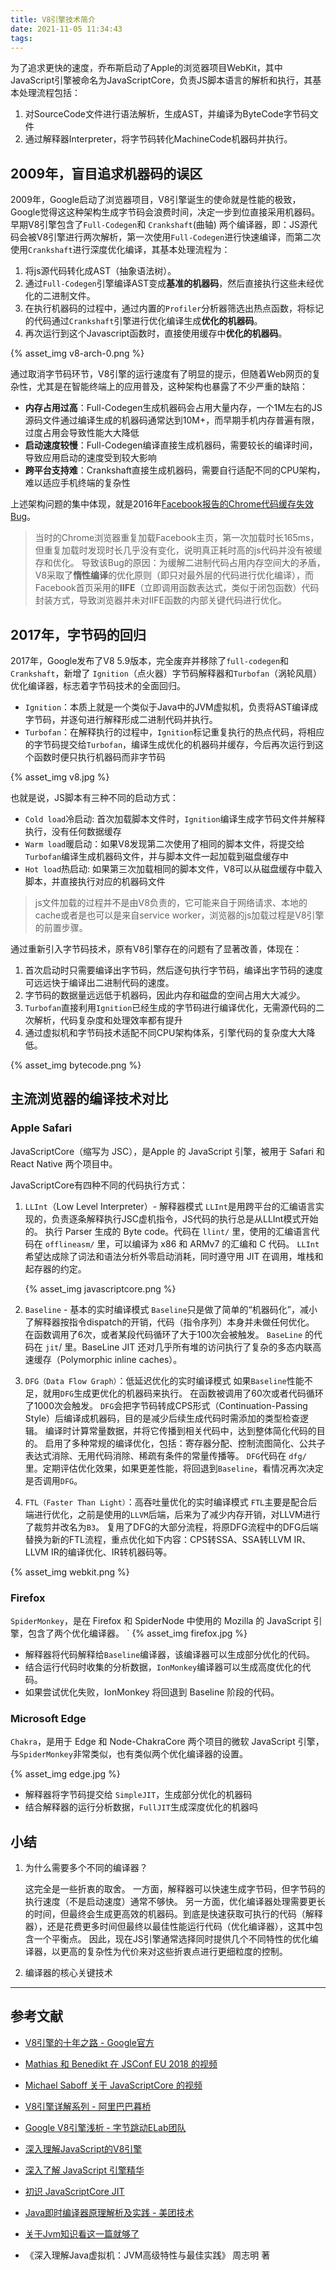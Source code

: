 ```yaml
---
title: V8引擎技术简介
date: 2021-11-05 11:34:43
tags:
---
```


为了追求更快的速度，乔布斯启动了Apple的浏览器项目WebKit，其中JavaScript引擎被命名为JavaScriptCore，负责JS脚本语言的解析和执行，其基本处理流程包括：

1. 对SourceCode文件进行语法解析，生成AST，并编译为ByteCode字节码文件
2. 通过解释器Interpreter，将字节码转化MachineCode机器码并执行。

## 2009年，盲目追求机器码的误区

2009年，Google启动了浏览器项目，V8引擎诞生的使命就是性能的极致，Google觉得这这种架构生成字节码会浪费时间，决定一步到位直接采用机器码。
早期V8引擎包含了`Full-Codegen`和 `Crankshaft`(曲轴) 两个编译器，即：JS源代码会被V8引擎进行两次解析，第一次使用`Full-Codegen`进行快速编译，而第二次使用`Crankshaft`进行深度优化编译，其基本处理流程为：

1. 将js源代码转化成AST（抽象语法树）。
2. 通过`Full-Codegen`引擎编译AST变成**基准的机器码**，然后直接执行这些未经优化的二进制文件。
3. 在执行机器码的过程中，通过内置的`Profiler`分析器筛选出热点函数，将标记的代码通过`Crankshaft`引擎进行优化编译生成**优化的机器码**。
4. 再次运行到这个Javascript函数时，直接使用缓存中**优化的机器码**。

{% asset_img v8-arch-0.png %}

通过取消字节码环节，V8引擎的运行速度有了明显的提示，但随着Web网页的复杂性，尤其是在智能终端上的应用普及，这种架构也暴露了不少严重的缺陷：

- **内存占用过高**：Full-Codegen生成机器码会占用大量内存，一个1M左右的JS源码文件通过编译生成的机器码通常达到10M+，而早期手机内存普遍有限，过度占用会导致性能大大降低
- **启动速度较慢**：Full-Codegen编译直接生成机器码，需要较长的编译时间，导致应用启动的速度受到较大影响
- **跨平台支持难**：Crankshaft直接生成机器码，需要自行适配不同的CPU架构，难以适应手机终端的复杂性

上述架构问题的集中体现，就是2016年[Facebook报告的Chrome代码缓存失效Bug](https://bugs.chromium.org/p/chromium/issues/detail?id=593477)。

> 当时的Chrome浏览器重复加载Facebook主页，第一次加载时长165ms，但重复加载时发现时长几乎没有变化，说明真正耗时高的js代码并没有被缓存和优化。
> 导致该Bug的原因：为缓解二进制代码占用内存空间大的矛盾，V8采取了**惰性编译**的优化原则（即只对最外层的代码进行优化编译），而Facebook首页采用的**IIFE**（立即调用函数表达式，类似于闭包函数）代码封装方式，导致浏览器并未对IIFE函数的内部关键代码进行优化。

## 2017年，字节码的回归

2017年，Google发布了V8 5.9版本，完全废弃并移除了`full-codegen`和 `Crankshaft`，新增了 `Ignition`（点火器）字节码解释器和`Turbofan`（涡轮风扇）优化编译器，标志着字节码技术的全面回归。

- `Ignition`：本质上就是一个类似于Java中的JVM虚拟机，负责将AST编译成字节码，并逐句进行解释形成二进制代码并执行。
- `Turbofan`：在解释执行的过程中，`Ignition`标记重复执行的热点代码，将相应的字节码提交给`Turbofan`，编译生成优化的机器码并缓存，今后再次运行到这个函数时便只执行机器码而非字节码

{% asset_img v8.jpg %}

也就是说，JS脚本有三种不同的启动方式：

- `Cold load`冷启动: 首次加载脚本文件时，`Ignition`编译生成字节码文件并解释执行，没有任何数据缓存
- `Warm load`暖启动：如果V8发现第二次使用了相同的脚本文件，将提交给`Turbofan`编译生成机器码文件，并与脚本文件一起加载到磁盘缓存中
- `Hot load`热启动: 如果第三次加载相同的脚本文件，V8可以从磁盘缓存中载入脚本，并直接执行对应的机器码文件

> js文件加载的过程并不是由V8负责的，它可能来自于网络请求、本地的cache或者是也可以是来自service worker，浏览器的js加载过程是V8引擎的前置步骤。

通过重新引入字节码技术，原有V8引擎存在的问题有了显著改善，体现在：

1. 首次启动时只需要编译出字节码，然后逐句执行字节码，编译出字节码的速度可远远快于编译出二进制代码的速度。
2. 字节码的数据量远远低于机器码，因此内存和磁盘的空间占用大大减少。
3. `Turbofan`直接利用`Ignition`已经生成的字节码进行编译优化，无需源代码的二次解析，代码复杂度和处理效率都有提升
4. 通过虚拟机和字节码技术适配不同CPU架构体系，引擎代码的复杂度大大降低。

{% asset_img bytecode.png %}

## 主流浏览器的编译技术对比

### Apple Safari

JavaScriptCore（缩写为 JSC），是Apple 的 JavaScript 引擎，被用于 Safari 和 React Native 两个项目中。

JavaScriptCore有四种不同的代码执行方式：

1. `LLInt`（Low Level Interpreter）- 解释器模式
    `LLInt`是用跨平台的汇编语言实现的，负责逐条解释执行JSC虚机指令，JS代码的执行总是从LLInt模式开始的。
    执行 Parser 生成的 Byte code。代码在 `llint/` 里，使用的汇编语言代码在 `offlineasm/` 里，可以编译为 x86 和 ARMv7 的汇编和 C 代码。
    `LLInt` 希望达成除了词法和语法分析外零启动消耗，同时遵守用 JIT 在调用，堆栈和起存器的约定。

    {% asset_img javascriptcore.png %}

2. `Baseline` - 基本的实时编译模式
    `Baseline`只是做了简单的“机器码化”，减小了解释器按指令dispatch的开销，代码（指令序列）本身并未做任何优化。
    在函数调用了6次，或者某段代码循环了大于100次会被触发。
    `BaseLine` 的代码在 `jit`/ 里。BaseLine JIT 还对几乎所有堆的访问执行了复杂的多态内联高速缓存（Polymorphic inline caches）。

3. `DFG（Data Flow Graph）`：低延迟优化的实时编译模式
    如果`Baseline`性能不足，就用`DFG`生成更优化的机器码来执行。
    在函数被调用了60次或者代码循环了1000次会触发。
    `DFG`会把字节码转成CPS形式（Continuation-Passing Style）后编译成机器码，目的是减少后续生成代码时需添加的类型检查逻辑。
    编译时计算常量数据，并将它传播到相关代码中，达到整体简化代码的目的。
    启用了多种常规的编译优化，包括：寄存器分配、控制流图简化、公共子表达式消除、无用代码消除、稀疏有条件的常量传播等。
    `DFG`代码在 `dfg/` 里。定期评估优化效果，如果更差性能，将回退到`Baseline`，看情况再次决定是否调用`DFG`。

4. `FTL（Faster Than Light）`：高吞吐量优化的实时编译模式
    `FTL`主要是配合后端进行优化，之前是使用的`LLVM`后端，后来为了减少内存开销，对LLVM进行了裁剪并改名为`B3`。
    复用了DFG的大部分流程，将原DFG流程中的DFG后端替换为新的FTL流程，重点优化如下内容：CPS转SSA、SSA转LLVM IR、LLVM IR的编译优化、IR转机器码等。

{% asset_img webkit.png %}

### Firefox

`SpiderMonkey`，是在 Firefox 和 SpiderNode 中使用的 Mozilla 的 JavaScript 引擎，包含了两个优化编译器。
`
{% asset_img firefox.jpg %}

- 解释器将代码解释给`Baseline`编译器，该编译器可以生成部分优化的代码。
- 结合运行代码时收集的分析数据，`IonMonkey`编译器可以生成高度优化的代码。
- 如果尝试优化失败，IonMonkey 将回退到 Baseline 阶段的代码。

### Microsoft Edge

`Chakra`，是用于 Edge 和 Node-ChakraCore 两个项目的微软 JavaScript 引擎，与`SpiderMonkey`非常类似，也有类似两个优化编译器的设置。

{% asset_img edge.jpg %}

- 解释器将字节码提交给 `SimpleJIT`，生成部分优化的机器码
- 结合解释器的运行分析数据，`FullJIT`生成深度优化的机器吗

## 小结
  
1. 为什么需要多个不同的编译器？

    这完全是一些折衷的取舍。
    一方面，解释器可以快速生成字节码，但字节码的执行速度（不是启动速度）通常不够快。
    另一方面，优化编译器处理需要更长的时间，但最终会生成更高效的机器码。到底是快速获取可执行的代码（解释器），还是花费更多时间但最终以最佳性能运行代码（优化编译器），这其中包含一个平衡点。
    因此，现在JS引擎通常选择同时提供几个不同特性的优化编译器，以更高的复杂性为代价来对这些折衷点进行更细粒度的控制。

2. 编译器的核心关键技术

---

## 参考文献

- [V8引擎的十年之路 - Google官方](https://v8.dev/blog/10-years)
- [Mathias 和 Benedikt 在 JSConf EU 2018 的视频](https://www.youtube.com/watch?v=5nmpokoRaZI)
- [Michael Saboff 关于 JavaScriptCore 的视频](https://www.youtube.com/watch?v=mtVBAcy7AKA)
- [V8引擎详解系列 - 阿里巴巴暮桥](https://juejin.cn/post/6844904152745639949)
- [Google V8引擎浅析 - 字节跳动ELab团队](https://juejin.cn/post/7018468848886579214)
- [深入理解JavaScript的V8引擎](https://juejin.cn/post/6984302939095449608)
- [深入了解 JavaScript 引擎精华](https://juejin.cn/post/6844903622333956103)
- [初识 JavaScriptCore JIT](https://juejin.cn/post/6890187786045882375)

- [Java即时编译器原理解析及实践 - 美团技术](https://tech.meituan.com/2020/10/22/java-jit-practice-in-meituan.html)
- [关于Jvm知识看这一篇就够了](https://zhuanlan.zhihu.com/p/34426768)
- 《深入理解Java虚拟机：JVM高级特性与最佳实践》 周志明 著
